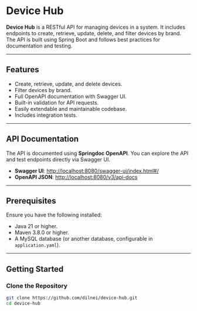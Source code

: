 # Device Hub

**Device Hub** is a RESTful API for managing devices in a system. It includes endpoints to create, retrieve, update, delete, and filter devices by brand. The API is built using Spring Boot and follows best practices for documentation and testing.

---

## Features

- Create, retrieve, update, and delete devices.
- Filter devices by brand.
- Full OpenAPI documentation with Swagger UI.
- Built-in validation for API requests.
- Easily extendable and maintainable codebase.
- Includes integration tests.

---

## API Documentation

The API is documented using **Springdoc OpenAPI**. You can explore the API and test endpoints directly via Swagger UI.

- **Swagger UI**: [http://localhost:8080/swagger-ui/index.html#/](http://localhost:8080/swagger-ui/index.html#/)
- **OpenAPI JSON**: [http://localhost:8080/v3/api-docs](http://localhost:8080/v3/api-docs)

---

## Prerequisites

Ensure you have the following installed:
- Java 21 or higher.
- Maven 3.8.0 or higher.
- A MySQL database (or another database, configurable in `application.yaml`).

---

## Getting Started

### Clone the Repository
```bash
git clone https://github.com/dilnei/device-hub.git
cd device-hub
